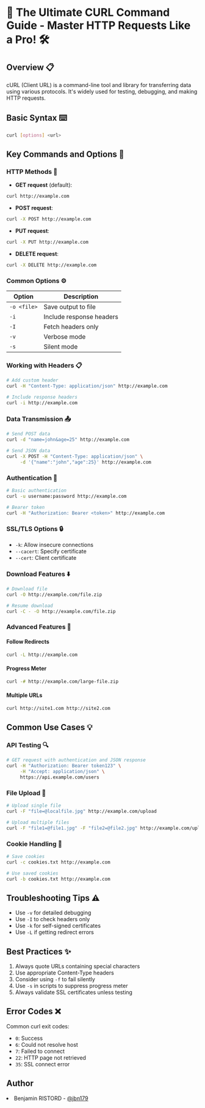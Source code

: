 # 🚀 The Ultimate CURL Command Guide - Master HTTP Requests Like a Pro! 🛠️

## Overview 📋
cURL (Client URL) is a command-line tool and library for transferring data using various protocols. It's widely used for testing, debugging, and making HTTP requests.

## Basic Syntax ⌨️
```bash
curl [options] <url>
```

## Key Commands and Options 🎯

### HTTP Methods 📡
- **GET request** (default):
```bash
curl http://example.com
```

- **POST request**:
```bash
curl -X POST http://example.com
```

- **PUT request**:
```bash
curl -X PUT http://example.com
```

- **DELETE request**:
```bash
curl -X DELETE http://example.com
```

### Common Options ⚙️
| Option | Description |
|--------|-------------|
| `-o <file>` | Save output to file |
| `-i` | Include response headers |
| `-I` | Fetch headers only |
| `-v` | Verbose mode |
| `-s` | Silent mode |

### Working with Headers 📋
```bash
# Add custom header
curl -H "Content-Type: application/json" http://example.com

# Include response headers
curl -i http://example.com
```

### Data Transmission 📤
```bash
# Send POST data
curl -d "name=john&age=25" http://example.com

# Send JSON data
curl -X POST -H "Content-Type: application/json" \
     -d '{"name":"john","age":25}' http://example.com
```

### Authentication 🔐
```bash
# Basic authentication
curl -u username:password http://example.com

# Bearer token
curl -H "Authorization: Bearer <token>" http://example.com
```

### SSL/TLS Options 🔒
- `-k`: Allow insecure connections
- `--cacert`: Specify certificate
- `--cert`: Client certificate

### Download Features ⬇️
```bash
# Download file
curl -O http://example.com/file.zip

# Resume download
curl -C - -O http://example.com/file.zip
```

### Advanced Features 🔧

#### Follow Redirects
```bash
curl -L http://example.com
```

#### Progress Meter
```bash
curl -# http://example.com/large-file.zip
```

#### Multiple URLs
```bash
curl http://site1.com http://site2.com
```

## Common Use Cases 💡

### API Testing 🔍
```bash
# GET request with authentication and JSON response
curl -H "Authorization: Bearer token123" \
     -H "Accept: application/json" \
     https://api.example.com/users
```

### File Upload 📁
```bash
# Upload single file
curl -F "file=@localfile.jpg" http://example.com/upload

# Upload multiple files
curl -F "file1=@file1.jpg" -F "file2=@file2.jpg" http://example.com/upload
```

### Cookie Handling 🍪
```bash
# Save cookies
curl -c cookies.txt http://example.com

# Use saved cookies
curl -b cookies.txt http://example.com
```

## Troubleshooting Tips ⚠️
- Use `-v` for detailed debugging
- Use `-I` to check headers only
- Use `-k` for self-signed certificates
- Use `-L` if getting redirect errors

## Best Practices ✨
1. Always quote URLs containing special characters
2. Use appropriate Content-Type headers
3. Consider using `-f` to fail silently
4. Use `-s` in scripts to suppress progress meter
5. Always validate SSL certificates unless testing

## Error Codes ❌
Common curl exit codes:
- `0`: Success
- `6`: Could not resolve host
- `7`: Failed to connect
- `22`: HTTP page not retrieved
- `35`: SSL connect error

## Author
<li> Benjamin RISTORD - <a href="https://github.com/jbn179">@jbn179</a></li>
